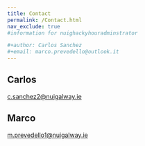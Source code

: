 ```yaml
---
title: Contact
permalink: /Contact.html
nav_exclude: true
#information for nuighackyhouradminstrator

#+author: Carlos Sanchez
#+email: marco.prevedello@outlook.it
---
```


## Carlos

c.sanchez2@nuigalway.ie

## Marco

m.prevedello1@nuigalway.ie
